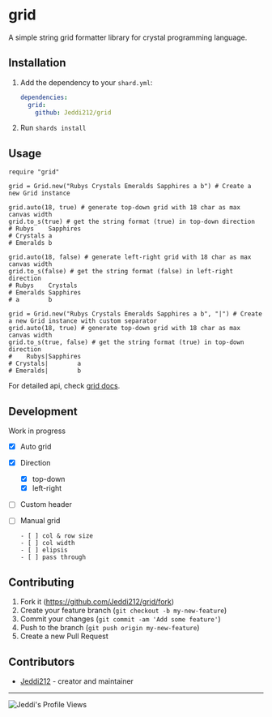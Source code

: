 # grid

A simple string grid formatter library for crystal programming language.

## Installation

1. Add the dependency to your `shard.yml`:

   ```yaml
   dependencies:
     grid:
       github: Jeddi212/grid
   ```

2. Run `shards install`

## Usage

```crystal
require "grid"

grid = Grid.new("Rubys Crystals Emeralds Sapphires a b") # Create a new Grid instance

grid.auto(18, true) # generate top-down grid with 18 char as max canvas width
grid.to_s(true) # get the string format (true) in top-down direction
# Rubys    Sapphires
# Crystals a        
# Emeralds b        

grid.auto(18, false) # generate left-right grid with 18 char as max canvas width
grid.to_s(false) # get the string format (false) in left-right direction
# Rubys    Crystals 
# Emeralds Sapphires
# a        b

grid = Grid.new("Rubys Crystals Emeralds Sapphires a b", "|") # Create a new Grid instance with custom separator
grid.auto(18, true) # generate top-down grid with 18 char as max canvas width
grid.to_s(true, false) # get the string format (true) in top-down direction
#    Rubys|Sapphires
# Crystals|        a
# Emeralds|        b

```

For detailed api, check [grid docs](https://jeddi212.github.io/grid-docs/).

## Development

Work in progress

- [x] Auto grid

- [x] Direction

   - [x] top-down
   - [x] left-right
   
- [ ] Custom header

- [ ] Manual grid 

      - [ ] col & row size
      - [ ] col width
      - [ ] elipsis
      - [ ] pass through

## Contributing

1. Fork it (<https://github.com/Jeddi212/grid/fork>)
2. Create your feature branch (`git checkout -b my-new-feature`)
3. Commit your changes (`git commit -am 'Add some feature'`)
4. Push to the branch (`git push origin my-new-feature`)
5. Create a new Pull Request

## Contributors

- [Jeddi212](https://github.com/Jeddi212) - creator and maintainer

<hr>

![Jeddi's Profile Views](https://api.visitorbadge.io/api/visitors?path=https%3A%2F%2Fgithub.com%2FJeddi212&countColor=%23fce775&style=flat-square)

